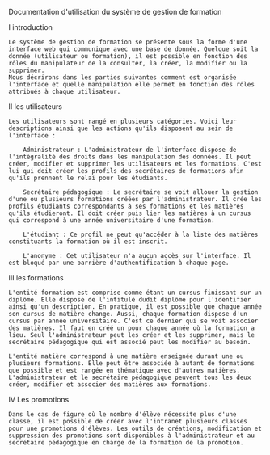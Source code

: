 Documentation d'utilisation du système de gestion de formation

I introduction

    Le système de gestion de formation se présente sous la forme d'une interface web qui communique avec une base de donnée. Quelque soit la donnée (utilisateur ou formation), il est possible en fonction des rôles du manipulateur de la consulter, la créer, la modifier ou la supprimer.
    Nous décrirons dans les parties suivantes comment est organisée l'interface et quelle manipulation elle permet en fonction des rôles attribués à chaque utilisateur.

II les utilisateurs
    
    Les utilisateurs sont rangé en plusieurs catégories. Voici leur descriptions ainsi que les actions qu'ils disposent au sein de l'interface :

		Administrateur : L'administrateur de l'interface dispose de l'intégralité des droits dans les manipulation des données. Il peut créer, modifier et supprimer les utilisateurs et les formations. C'est lui qui doit créer les profils des secrétaires de formations afin qu'ils prennent le relai pour les étudiants.
		
		Secrétaire pédagogique : Le secrétaire se voit allouer la gestion d'une ou plusieurs formations créées par l'administrateur. Il crée les profils étudiants correspondants à ses formations et les matières qu'ils étudieront. Il doit créer puis lier les matières à un cursus qui correspond à une année universitaire d'une formation.
		
		L'étudiant : Ce profil ne peut qu'accéder à la liste des matières constituants la formation où il est inscrit.
		
		L'anonyme : Cet utilisateur n'a aucun accès sur l'interface. Il est bloqué par une barrière d'authentification à chaque page.

III les formations
    
    L'entité formation est comprise comme étant un cursus finissant sur un diplôme. Elle dispose de l'intitulé dudit diplôme pour l'identifier ainsi qu'un description. En pratique, il est possible que chaque année son cursus de matière change. Aussi, chaque formation dispose d'un cursus par année universitaire. C'est ce dernier qui se voit associer des matières. Il faut en créé un pour chaque année où la formation a lieu. Seul l'administrateur peut les créer et les supprimer, mais le secrétaire pédagogique qui est associé peut les modifier au besoin.

    L'entité matière correspond à une matière enseignée durant une ou plusieurs formations. Elle peut être associée à autant de formations que possible et est rangée en thématique avec d'autres matières. L'administrateur et le secrétaire pédagogique peuvent tous les deux créer, modifier et associer des matières aux formations.

IV Les promotions

	Dans le cas de figure où le nombre d'élève nécessite plus d'une classe, il est possible de créer avec l'intranet plusieurs classes pour une promotions d'élèves. Les outils de créations, modification et suppression des promotions sont disponibles à l'administrateur et au secrétaire pédagogique en charge de la formation de la promotion.